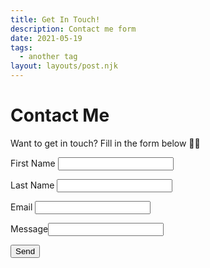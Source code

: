 ```yaml
---
title: Get In Touch!
description: Contact me form
date: 2021-05-19
tags:
  - another tag
layout: layouts/post.njk
---
```

<h1>Contact Me</h1>

<p>Want to get in touch? Fill in the form below 👩‍💻</p>

<form name="contact" netlify>
  <p>
    <label>First Name <input type="text" name="firstname" /></label>
  </p>
  <p>
  <label>Last Name <input type="text" name="lastname"/></label>
  </p>
  <p>
    <label>Email <input type="email" name="email" /></label>
  </p>
  <p>
    <label>Message<input type="text" name="message" /><label>
  </p>
  <p>
    <button type="submit">Send</button>
  </p>
</form>